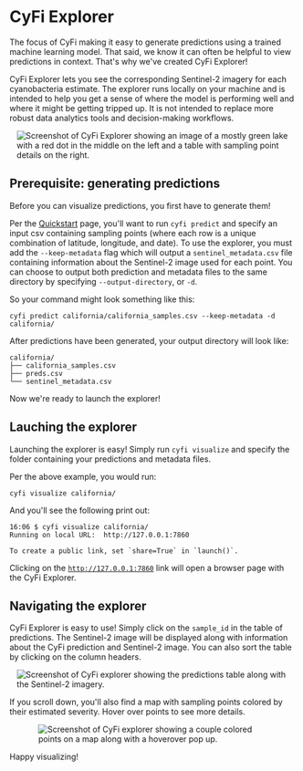 # CyFi Explorer

The focus of CyFi making it easy to generate predictions using a trained machine learning model. That said, we know it can often be helpful to view predictions in context. That's why we've created CyFi Explorer!

CyFi Explorer lets you see the corresponding Sentinel-2 imagery for each cyanobacteria estimate. The explorer runs locally on your machine and is intended to help you get a sense of where the model is performing well and where it might be getting tripped up. It is not intended to replace more robust data analytics tools and decision-making workflows.

<img class="shadow p-1 mb-5 bg-white rounded" style="display: block; margin: 0 auto; max-width: 95%" src="../images/explorer_screenshot_1.jpg" alt="Screenshot of CyFi Explorer showing an image of a mostly green lake with a red dot in the middle on the left and a table with sampling point details on the right."/>

## Prerequisite: generating predictions

Before you can visualize predictions, you first have to generate them!

Per the [Quickstart](../#quickstart) page, you'll want to run `cyfi predict` and specify an input csv containing sampling points (where each row is a unique combination of latitude, longitude, and date). To use the explorer, you must add the `--keep-metadata` flag which will output a `sentinel_metadata.csv` file containing information about the Sentinel-2 image used for each point. You can choose to output both prediction and metadata files to the same directory by specifying `--output-directory`, or `-d`.

So your command might look something like this:
```
cyfi predict california/california_samples.csv --keep-metadata -d california/
```

After predictions have been generated, your output directory will look like:
```
california/
├── california_samples.csv
├── preds.csv
└── sentinel_metadata.csv
```

Now we're ready to launch the explorer!

## Lauching the explorer

Launching the explorer is easy! Simply run `cyfi visualize` and specify the folder containing your predictions and metadata files.

Per the above example, you would run:

```
cyfi visualize california/
```

And you'll see the following print out:

```
16:06 $ cyfi visualize california/
Running on local URL:  http://127.0.0.1:7860

To create a public link, set `share=True` in `launch()`.
```

Clicking on the [`http://127.0.0.1:7860`](http://127.0.0.1:7860) link will open a browser page with the CyFi Explorer.

## Navigating the explorer

CyFi Explorer is easy to use! Simply click on the `sample_id` in the table of predictions. The Sentinel-2 image will be displayed along with information about the CyFi prediction and Sentinel-2 image. You can also sort the table by clicking on the column headers.

<img class="shadow p-1 mb-5 bg-white rounded" style="display: block; margin: 0 auto; max-width: 95%" src="../images/explorer_screenshot_2.jpg" alt="Screenshot of CyFi explorer showing the predictions table along with the Sentinel-2 imagery."/>

If you scroll down, you'll also find a map with sampling points colored by their estimated severity. Hover over points to see more details.

<img class="shadow p-1 mb-5 bg-white rounded"  style="display: block; margin: 0 auto; max-width: 80%" src="../images/explorer_screenshot_3.png" alt="Screenshot of CyFi explorer showing a couple colored points on a map along with a hoverover pop up."/>

Happy visualizing!
